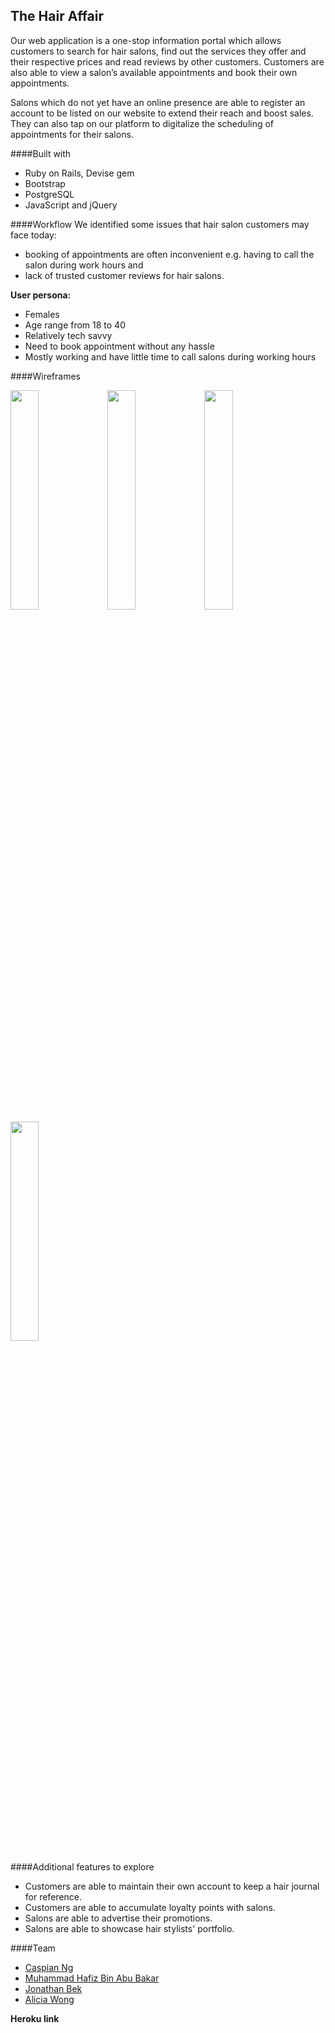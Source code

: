 ## The Hair Affair 

Our web application is a one-stop information portal which allows customers to search for hair salons, find out the services they offer and their respective prices and read reviews by other customers. Customers are also able to view a salon’s available appointments and book their own appointments.

Salons which do not yet have an online presence are able to register an account to be listed on our website to extend their reach and boost sales. They can also tap on our platform to digitalize the scheduling of appointments for their salons. 

####Built with
- Ruby on Rails, Devise gem
- Bootstrap
- PostgreSQL
- JavaScript and jQuery

####Workflow
We identified some issues that hair salon customers may face today:
- booking of appointments are often inconvenient e.g. having to call the salon during work hours and
- lack of trusted customer reviews for hair salons.

**User persona:**
- Females
- Age range from 18 to 40
- Relatively tech savvy
- Need to book appointment without any hassle 
- Mostly working and have little time to call salons during working hours


####Wireframes

<img src="https://i.imgur.com/TrKSLnf.png" width="30%">

<img src="https://i.imgur.com/eO6R4dw.png" width="30%">

<img src="https://i.imgur.com/6mK8N47.png" width="30%">

<img src="https://i.imgur.com/x3W9xsx.png" width="30%">

####Additional features to explore
- Customers are able to maintain their own account to keep a hair journal for reference.
- Customers are able to accumulate loyalty points with salons.
- Salons are able to advertise their promotions.
- Salons are able to showcase hair stylists' portfolio.

####Team
- [Caspian Ng](https://github.com/caspianzx)
- [Muhammad Hafiz Bin Abu Bakar](https://github.com/eenfeeneet)
- [Jonathan Bek](https://github.com/apooshoo)
- [Alicia Wong](https://github.com/aliciawongg)

**Heroku link**</br>